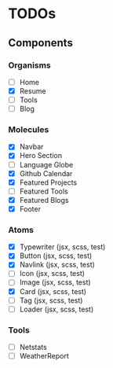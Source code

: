 # TODOs

## Components

### Organisms

- [ ] Home
- [x] Resume
- [ ] Tools
- [ ] Blog

### Molecules

- [x] Navbar
- [x] Hero Section
- [ ] Language Globe
- [x] Github Calendar
- [x] Featured Projects
- [ ] Featured Tools
- [x] Featured Blogs
- [x] Footer

### Atoms

- [x] Typewriter (jsx, scss, test)
- [x] Button (jsx, scss, test)
- [x] Navlink (jsx, scss, test)
- [ ] Icon (jsx, scss, test)
- [ ] Image (jsx, scss, test)
- [x] Card (jsx, scss, test)
- [ ] Tag (jsx, scss, test)
- [ ] Loader (jsx, scss, test)

### Tools

- [ ] Netstats
- [ ] WeatherReport
